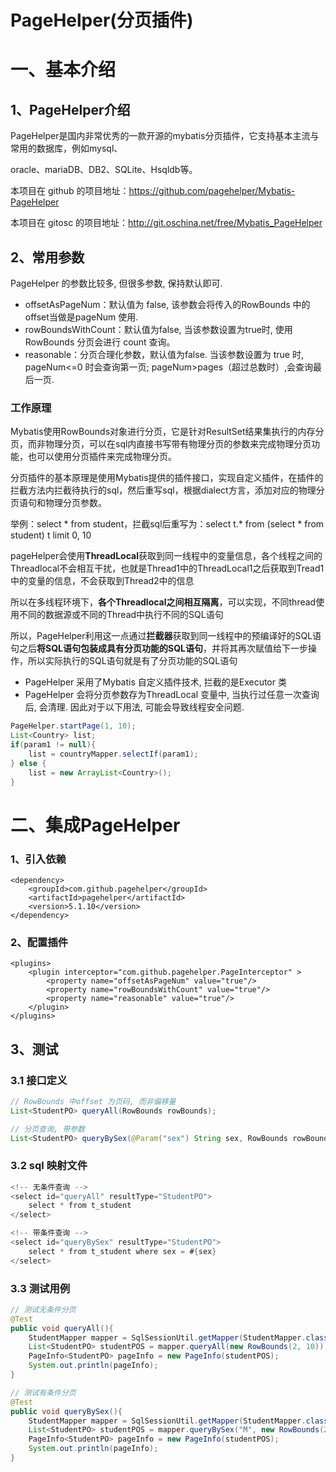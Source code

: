 # PageHelper(分页插件)

# 一、基本介绍

## 1、PageHelper介绍

PageHelper是国内非常优秀的一款开源的mybatis分页插件，它支持基本主流与常用的数据库，例如mysql、

oracle、mariaDB、DB2、SQLite、Hsqldb等。

本项目在 github 的项目地址：https://github.com/pagehelper/Mybatis-PageHelper

本项目在 gitosc 的项目地址：http://git.oschina.net/free/Mybatis_PageHelper





## 2、常用参数

PageHelper 的参数比较多, 但很多参数, 保持默认即可.

- offsetAsPageNum：默认值为 false, 该参数会将传入的RowBounds 中的offset当做是pageNum 使用.
- rowBoundsWithCount：默认值为false, 当该参数设置为true时, 使用 RowBounds 分页会进行 count 查询。
- reasonable：分页合理化参数，默认值为false. 当该参数设置为 true 时, pageNum<=0 时会查询第一页; pageNum>pages（超过总数时）,会查询最后一页.





### 工作原理

Mybatis使用RowBounds对象进行分页，它是针对ResultSet结果集执行的内存分页，而非物理分页，可以在sql内直接书写带有物理分页的参数来完成物理分页功能，也可以使用分页插件来完成物理分页。

分页插件的基本原理是使用Mybatis提供的插件接口，实现自定义插件，在插件的拦截方法内拦截待执行的sql，然后重写sql，根据dialect方言，添加对应的物理分页语句和物理分页参数。

举例：select * from student，拦截sql后重写为：select t.* from (select * from student) t limit 0, 10







pageHelper会使用**ThreadLocal**获取到同一线程中的变量信息，各个线程之间的Threadlocal不会相互干扰，也就是Thread1中的ThreadLocal1之后获取到Tread1中的变量的信息，不会获取到Thread2中的信息

所以在多线程环境下，**各个Threadlocal之间相互隔离**，可以实现，不同thread使用不同的数据源或不同的Thread中执行不同的SQL语句

所以，PageHelper利用这一点通过**拦截器**获取到同一线程中的预编译好的SQL语句之后**将SQL语句包装成具有分页功能的SQL语句**，并将其再次赋值给下一步操作，所以实际执行的SQL语句就是有了分页功能的SQL语句



- PageHelper 采用了Mybatis 自定义插件技术, 拦截的是Executor 类
- PageHelper 会将分页参数存为ThreadLocal 变量中, 当执行过任意一次查询后, 会清理. 因此对于以下用法, 可能会导致线程安全问题.

```java
PageHelper.startPage(1, 10);
List<Country> list;
if(param1 != null){
    list = countryMapper.selectIf(param1);
} else {
    list = new ArrayList<Country>();
}
```







# 二、集成PageHelper

### 1、引入依赖

```
<dependency>
    <groupId>com.github.pagehelper</groupId>
    <artifactId>pagehelper</artifactId>
    <version>5.1.10</version>
</dependency>
```



### 2、配置插件

```
<plugins>
    <plugin interceptor="com.github.pagehelper.PageInterceptor" >
        <property name="offsetAsPageNum" value="true"/>
        <property name="rowBoundsWithCount" value="true"/>
        <property name="reasonable" value="true"/>
    </plugin>
</plugins>
```



## 3、测试

### 3.1 接口定义

```java
// RowBounds 中offset 为页码, 而非偏移量
List<StudentPO> queryAll(RowBounds rowBounds);

// 分页查询, 带参数
List<StudentPO> queryBySex(@Param("sex") String sex, RowBounds rowBounds);
```

### 3.2 sql 映射文件

```java
<!-- 无条件查询 -->
<select id="queryAll" resultType="StudentPO">
    select * from t_student
</select>

<!-- 带条件查询 -->
<select id="queryBySex" resultType="StudentPO">
    select * from t_student where sex = #{sex}
</select>
```

### 3.3 测试用例

```java
// 测试无条件分页
@Test
public void queryAll(){
    StudentMapper mapper = SqlSessionUtil.getMapper(StudentMapper.class);
    List<StudentPO> studentPOS = mapper.queryAll(new RowBounds(2, 10));
    PageInfo<StudentPO> pageInfo = new PageInfo(studentPOS);
    System.out.println(pageInfo);
}

// 测试有条件分页
@Test
public void queryBySex(){
    StudentMapper mapper = SqlSessionUtil.getMapper(StudentMapper.class);
    List<StudentPO> studentPOS = mapper.queryBySex("M", new RowBounds(2, 10));
    PageInfo<StudentPO> pageInfo = new PageInfo(studentPOS);
    System.out.println(pageInfo);
}
```









